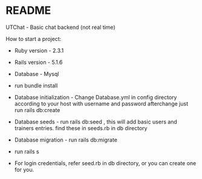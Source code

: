 # README

UTChat - Basic chat backend (not real time)

How to start a project:

* Ruby version - 2.3.1

* Rails version - 5.1.6

* Database - Mysql

* run bundle install

* Database initialization - Change Database.yml in config directory according to your host with username and password afterchange just run rails db:create 

* Database seeds - run rails db:seed , this will add basic users and trainers entries. find these in seeds.rb in db directory

* Database migration - run rails db:migrate

* run rails s

* For login credentials, refer seed.rb in db directory, or you can create one for you.

